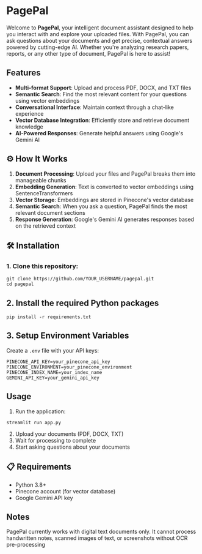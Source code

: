 # PagePal

Welcome to **PagePal**, your intelligent document assistant designed to help you interact with and explore your uploaded files. With PagePal, you can ask questions about your documents and get precise, contextual answers powered by cutting-edge AI. Whether you're analyzing research papers, reports, or any other type of document, PagePal is here to assist!


## Features

- **Multi-format Support**: Upload and process PDF, DOCX, and TXT files  
- **Semantic Search**: Find the most relevant content for your questions using vector embeddings  
- **Conversational Interface**: Maintain context through a chat-like experience  
- **Vector Database Integration**: Efficiently store and retrieve document knowledge  
- **AI-Powered Responses**: Generate helpful answers using Google's Gemini AI


## ⚙️ How It Works

1. **Document Processing**: Upload your files and PagePal breaks them into manageable chunks  
2. **Embedding Generation**: Text is converted to vector embeddings using SentenceTransformers  
3. **Vector Storage**: Embeddings are stored in Pinecone's vector database  
4. **Semantic Search**: When you ask a question, PagePal finds the most relevant document sections  
5. **Response Generation**: Google's Gemini AI generates responses based on the retrieved context

## 🛠 Installation

### 1. Clone this repository:
```
git clone https://github.com/YOUR_USERNAME/pagepal.git
cd pagepal
```

## 2. Install the required Python packages
```
pip install -r requirements.txt
```

## 3. Setup Environment Variables
 Create a `.env` file with your API keys:
 ```
PINECONE_API_KEY=your_pinecone_api_key
PINECONE_ENVIRONMENT=your_pinecone_environment
PINECONE_INDEX_NAME=your_index_name
GEMINI_API_KEY=your_gemini_api_key
```

## Usage
1. Run the application:
```
streamlit run app.py
```
2. Upload your documents (PDF, DOCX, TXT)
3. Wait for processing to complete
4. Start asking questions about your documents

## 📋 Requirements

- Python 3.8+
- Pinecone account (for vector database)
- Google Gemini API key

## Notes
PagePal currently works with digital text documents only. It cannot process handwritten notes, scanned images of text, or screenshots without OCR pre-processing
